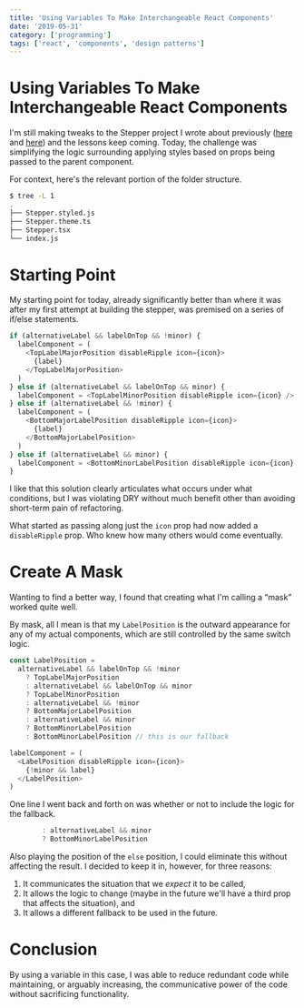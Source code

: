 ```yaml
---
title: 'Using Variables To Make Interchangeable React Components'
date: '2019-05-31'
category: ['programming']
tags: ['react', 'components', 'design patterns']
---
```


# Using Variables To Make Interchangeable React Components

I'm still making tweaks to the Stepper project I wrote about previously ([here](https://www.stephencharlesweiss.com/2019-05-26/local-git-stale-branch-cleanup/) and [here](https://www.stephencharlesweiss.com/2019-05-07/z-index-geometry-not-magic/)) and the lessons keep coming. Today, the challenge was simplifying the logic surrounding applying styles based on props being passed to the parent component.

For context, here's the relevant portion of the folder structure.

```bash
$ tree -L 1
.
├── Stepper.styled.js
├── Stepper.theme.ts
├── Stepper.tsx
└── index.js
```

# Starting Point

My starting point for today, already significantly better than where it was after my first attempt at building the stepper, was premised on a series of if/else statements.

```javascript
if (alternativeLabel && labelOnTop && !minor) {
  labelComponent = (
    <TopLabelMajorPosition disableRipple icon={icon}>
      {label}
    </TopLabelMajorPosition>
  )
} else if (alternativeLabel && labelOnTop && minor) {
  labelComponent = <TopLabelMinorPosition disableRipple icon={icon} />
} else if (alternativeLabel && !minor) {
  labelComponent = (
    <BottomMajorLabelPosition disableRipple icon={icon}>
      {label}
    </BottomMajorLabelPosition>
  )
} else if (alternativeLabel && minor) {
  labelComponent = <BottomMinorLabelPosition disableRipple icon={icon} />
}
```

I like that this solution clearly articulates what occurs under what conditions, but I was violating DRY without much benefit other than avoiding short-term pain of refactoring.

What started as passing along just the `icon` prop had now added a `disableRipple` prop. Who knew how many others would come eventually.

# Create A Mask

Wanting to find a better way, I found that creating what I'm calling a “mask” worked quite well.

By mask, all I mean is that my `LabelPosition` is the outward appearance for any of my actual components, which are still controlled by the same switch logic.

```javascript
const LabelPosition =
  alternativeLabel && labelOnTop && !minor
    ? TopLabelMajorPosition
    : alternativeLabel && labelOnTop && minor
    ? TopLabelMinorPosition
    : alternativeLabel && !minor
    ? BottomMajorLabelPosition
    : alternativeLabel && minor
    ? BottomMinorLabelPosition
    : BottomMinorLabelPosition // this is our fallback

labelComponent = (
  <LabelPosition disableRipple icon={icon}>
    {!minor && label}
  </LabelPosition>
)
```

One line I went back and forth on was whether or not to include the logic for the fallback.

```javascript
        : alternativeLabel && minor
        ? BottomMinorLabelPosition
```

Also playing the position of the `else` position, I could eliminate this without affecting the result. I decided to keep it in, however, for three reasons:

1. It communicates the situation that we _expect_ it to be called,
2. It allows the logic to change (maybe in the future we'll have a third prop that affects the situation), and
3. It allows a different fallback to be used in the future.

# Conclusion

By using a variable in this case, I was able to reduce redundant code while maintaining, or arguably increasing, the communicative power of the code without sacrificing functionality.
